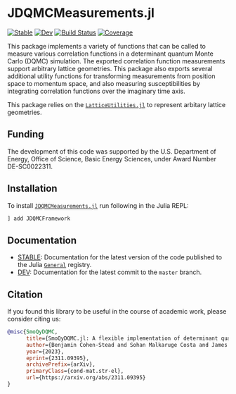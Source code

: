 # JDQMCMeasurements.jl

[![Stable](https://img.shields.io/badge/docs-stable-blue.svg)](https://SmoQySuite.github.io/JDQMCMeasurements.jl/stable/)
[![Dev](https://img.shields.io/badge/docs-dev-blue.svg)](https://SmoQySuite.github.io/JDQMCMeasurements.jl/dev/)
[![Build Status](https://github.com/SmoQySuite/JDQMCMeasurements.jl/actions/workflows/CI.yml/badge.svg?branch=master)](https://github.com/SmoQySuite/JDQMCMeasurements.jl/actions/workflows/CI.yml?query=branch%3Amaster)
[![Coverage](https://codecov.io/gh/SmoQySuite/JDQMCMeasurements.jl/branch/master/graph/badge.svg)](https://codecov.io/gh/SmoQySuite/JDQMCMeasurements.jl)

This package implements a variety of functions that can be called to measure various correlation functions in a
determinant quantum Monte Carlo (DQMC) simulation.
The exported correlation function measurements support arbitrary lattice geometries.
This package also exports several additional utility functions for transforming measurements from position space to momentum space,
and also measuring susceptibilities by integrating correlation functions over the imaginary time axis.

This package relies on the [`LatticeUtilities.jl`](https://github.com/cohensbw/LatticeUtilities.jl.git) to represent arbitary lattice geometries.

## Funding

The development of this code was supported by the U.S. Department of Energy, Office of Science, Basic Energy Sciences,
under Award Number DE-SC0022311.

## Installation
To install [`JDQMCMeasurements.jl`](https://github.com/SmoQySuite/JDQMCMeasurements.jl.git) run following in the Julia REPL:

```julia
] add JDQMCFramework
```

## Documentation

- [STABLE](https://SmoQySuite.github.io/JDQMCMeasurements.jl/stable/): Documentation for the latest version of the code published to the Julia [`General`](https://github.com/JuliaRegistries/General.git) registry.
- [DEV](https://SmoQySuite.github.io/JDQMCMeasurements.jl/dev/): Documentation for the latest commit to the `master` branch.

## Citation

If you found this library to be useful in the course of academic work, please consider citing us:

```bibtex
@misc{SmoQyDQMC,
      title={SmoQyDQMC.jl: A flexible implementation of determinant quantum Monte Carlo for Hubbard and electron-phonon interactions}, 
      author={Benjamin Cohen-Stead and Sohan Malkaruge Costa and James Neuhaus and Andy Tanjaroon Ly and Yutan Zhang and Richard Scalettar and Kipton Barros and Steven Johnston},
      year={2023},
      eprint={2311.09395},
      archivePrefix={arXiv},
      primaryClass={cond-mat.str-el},
      url={https://arxiv.org/abs/2311.09395}
}
```